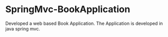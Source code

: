 # SpringMvc-BookApplication
Developed a web based Book Application.
The Application is developed in java spring mvc.
